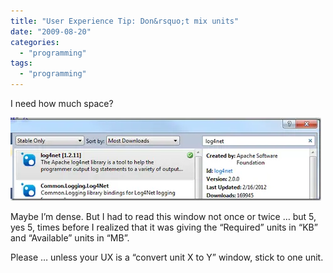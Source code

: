 ```yaml
---
title: "User Experience Tip: Don&rsquo;t mix units"
date: "2009-08-20"
categories: 
  - "programming"
tags: 
  - "programming"
---
```


I need how much space?

![image](/images/archive/image_thumb.webp "image")

Maybe I’m dense. But I had to read this window not once or twice … but 5, yes 5, times before I realized that it was giving the “Required” units in “KB” and “Available” units in “MB”.

Please … unless your UX is a “convert unit X to Y” window, stick to one unit.
